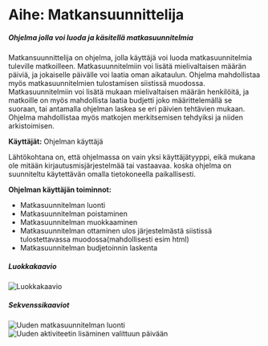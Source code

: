 # Aihe: Matkansuunnittelija
##### Ohjelma jolla voi luoda ja käsitellä matkasuunnitelmia

Matkansuunnittelija on ohjelma, jolla käyttäjä voi luoda matkasuunnitelmia tuleville matkoilleen. Matkasuunnitelmiin voi lisätä mielivaltaisen määrän päiviä, ja jokaiselle päivälle voi laatia oman aikataulun. Ohjelma mahdollistaa myös matkasuunnitelmien tulostamisen siistissä muodossa. Matkasuunnitelmiin voi lisätä mukaan mielivaltaisen määrän henkilöitä, ja matkoille on myös mahdollista laatia budjetti joko määrittelemällä se suoraan, tai antamalla ohjelman laskea se eri päivien tehtävien mukaan. Ohjelma mahdollistaa myös matkojen merkitsemisen tehdyiksi ja niiden arkistoimisen. 

**Käyttäjät:** Ohjelman käyttäjä

Lähtökohtana on, että ohjelmassa on vain yksi käyttäjätyyppi, eikä mukana ole mitään kirjautusmisjärjestelmää tai vastaavaa. koska ohjelma on suunniteltu käytettävän omalla tietokoneella paikallisesti.

**Ohjelman käyttäjän toiminnot:**

- Matkasuunnitelman luonti
- Matkasuunnitelman poistaminen
- Matkasuunnitelman muokkaaminen
- Matkasuunnitelman ottaminen ulos järjestelmästä siistissä tulostettavassa muodossa(mahdollisesti esim html)
- Matkasuunnitelman budjetoinnin laskenta

##### Luokkakaavio
![Luokkakaavio](/dokumentaatio/luokkakaavio.png)

##### Sekvenssikaaviot
![Uuden matkasuunnitelman luonti](/dokumentaatio/Matkasuunnitelman_luonti.png)
![Uuden aktiviteetin lisäminen valittuun päivään](/dokumentaatio/aktiviteetin_lisaaminen_matkasuunnitelmaan.png)





